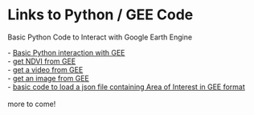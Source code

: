 <html>
<body>
<h1>Links to Python / GEE Code</h1>
<p>Basic Python Code to Interact with Google Earth Engine</p>
- <a href="https://github.com/GeeAraya/code_spot/edit/master/gee_basics.p">Basic Python interaction with GEE</a><br>
- <a href="https://github.com/GeeAraya/code_spot/blob/master/getGEENDVIImage.py">get NDVI from GEE</a><br>
- <a href="https://github.com/GeeAraya/code_spot/blob/master/getGEEVideo.py">get a video from GEE</a><br>
- <a href="https://github.com/GeeAraya/code_spot/blob/master/getGeeImage.py">get an image from GEE</a><br>
- <a href="https://github.com/GeeAraya/code_spot/blob/master/get_json_gee_aoi.py">basic code to load a json file containing Area of Interest in GEE format</a><br><br>
more to come!
</body>
</html>
